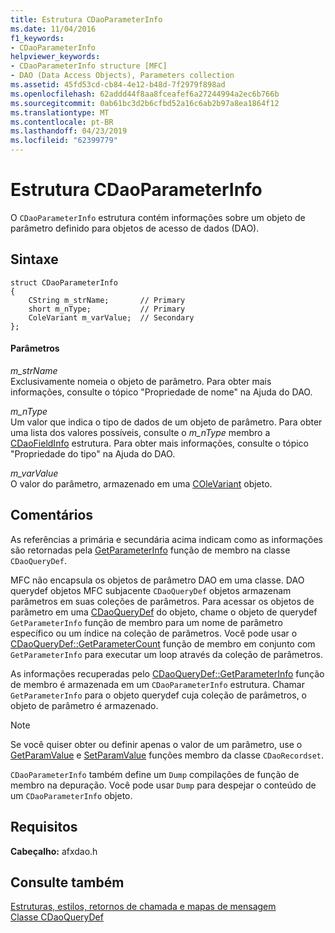 ```yaml
---
title: Estrutura CDaoParameterInfo
ms.date: 11/04/2016
f1_keywords:
- CDaoParameterInfo
helpviewer_keywords:
- CDaoParameterInfo structure [MFC]
- DAO (Data Access Objects), Parameters collection
ms.assetid: 45fd53cd-cb84-4e12-b48d-7f2979f898ad
ms.openlocfilehash: 62addd44f8aa8fceafef6a27244994a2ec6b766b
ms.sourcegitcommit: 0ab61bc3d2b6cfbd52a16c6ab2b97a8ea1864f12
ms.translationtype: MT
ms.contentlocale: pt-BR
ms.lasthandoff: 04/23/2019
ms.locfileid: "62399779"
---
```

# <a name="cdaoparameterinfo-structure"></a>Estrutura CDaoParameterInfo

O `CDaoParameterInfo` estrutura contém informações sobre um objeto de parâmetro definido para objetos de acesso de dados (DAO).

## <a name="syntax"></a>Sintaxe

```
struct CDaoParameterInfo
{
    CString m_strName;       // Primary
    short m_nType;           // Primary
    ColeVariant m_varValue;  // Secondary
};
```

#### <a name="parameters"></a>Parâmetros

*m_strName*<br/>
Exclusivamente nomeia o objeto de parâmetro. Para obter mais informações, consulte o tópico "Propriedade de nome" na Ajuda do DAO.

*m_nType*<br/>
Um valor que indica o tipo de dados de um objeto de parâmetro. Para obter uma lista dos valores possíveis, consulte o *m_nType* membro a [CDaoFieldInfo](../../mfc/reference/cdaofieldinfo-structure.md) estrutura. Para obter mais informações, consulte o tópico "Propriedade do tipo" na Ajuda do DAO.

*m_varValue*<br/>
O valor do parâmetro, armazenado em uma [COleVariant](../../mfc/reference/colevariant-class.md) objeto.

## <a name="remarks"></a>Comentários

As referências a primária e secundária acima indicam como as informações são retornadas pela [GetParameterInfo](../../mfc/reference/cdaoquerydef-class.md#getparameterinfo) função de membro na classe `CDaoQueryDef`.

MFC não encapsula os objetos de parâmetro DAO em uma classe. DAO querydef objetos MFC subjacente `CDaoQueryDef` objetos armazenam parâmetros em suas coleções de parâmetros. Para acessar os objetos de parâmetro em uma [CDaoQueryDef](../../mfc/reference/cdaoquerydef-class.md) do objeto, chame o objeto de querydef `GetParameterInfo` função de membro para um nome de parâmetro específico ou um índice na coleção de parâmetros. Você pode usar o [CDaoQueryDef::GetParameterCount](../../mfc/reference/cdaoquerydef-class.md#getparametercount) função de membro em conjunto com `GetParameterInfo` para executar um loop através da coleção de parâmetros.

As informações recuperadas pelo [CDaoQueryDef::GetParameterInfo](../../mfc/reference/cdaoquerydef-class.md#getparameterinfo) função de membro é armazenada em um `CDaoParameterInfo` estrutura. Chamar `GetParameterInfo` para o objeto querydef cuja coleção de parâmetros, o objeto de parâmetro é armazenado.

> [!NOTE]
>  Se você quiser obter ou definir apenas o valor de um parâmetro, use o [GetParamValue](../../mfc/reference/cdaorecordset-class.md#getparamvalue) e [SetParamValue](../../mfc/reference/cdaorecordset-class.md#setparamvalue) funções membro da classe `CDaoRecordset`.

`CDaoParameterInfo` também define um `Dump` compilações de função de membro na depuração. Você pode usar `Dump` para despejar o conteúdo de um `CDaoParameterInfo` objeto.

## <a name="requirements"></a>Requisitos

**Cabeçalho:** afxdao.h

## <a name="see-also"></a>Consulte também

[Estruturas, estilos, retornos de chamada e mapas de mensagem](../../mfc/reference/structures-styles-callbacks-and-message-maps.md)<br/>
[Classe CDaoQueryDef](../../mfc/reference/cdaoquerydef-class.md)
